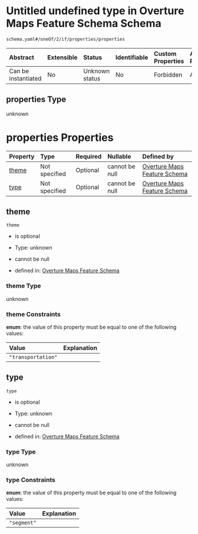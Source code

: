 # Untitled undefined type in Overture Maps Feature Schema Schema

```txt
schema.yaml#/oneOf/2/if/properties/properties
```



| Abstract            | Extensible | Status         | Identifiable | Custom Properties | Additional Properties | Access Restrictions | Defined In                                                                                     |
| :------------------ | :--------- | :------------- | :----------- | :---------------- | :-------------------- | :------------------ | :--------------------------------------------------------------------------------------------- |
| Can be instantiated | No         | Unknown status | No           | Forbidden         | Allowed               | none                | [schema.yaml\*](../../../../../../../tmp/jsonschema/schema/schema.yaml "open original schema") |

## properties Type

unknown

# properties Properties

| Property        | Type          | Required | Nullable       | Defined by                                                                                                                                                   |
| :-------------- | :------------ | :------- | :------------- | :----------------------------------------------------------------------------------------------------------------------------------------------------------- |
| [theme](#theme) | Not specified | Optional | cannot be null | [Overture Maps Feature Schema](schema-oneof-2-if-properties-properties-properties-theme.md "schema.yaml#/oneOf/2/if/properties/properties/properties/theme") |
| [type](#type)   | Not specified | Optional | cannot be null | [Overture Maps Feature Schema](schema-oneof-2-if-properties-properties-properties-type.md "schema.yaml#/oneOf/2/if/properties/properties/properties/type")   |

## theme



`theme`

*   is optional

*   Type: unknown

*   cannot be null

*   defined in: [Overture Maps Feature Schema](schema-oneof-2-if-properties-properties-properties-theme.md "schema.yaml#/oneOf/2/if/properties/properties/properties/theme")

### theme Type

unknown

### theme Constraints

**enum**: the value of this property must be equal to one of the following values:

| Value              | Explanation |
| :----------------- | :---------- |
| `"transportation"` |             |

## type



`type`

*   is optional

*   Type: unknown

*   cannot be null

*   defined in: [Overture Maps Feature Schema](schema-oneof-2-if-properties-properties-properties-type.md "schema.yaml#/oneOf/2/if/properties/properties/properties/type")

### type Type

unknown

### type Constraints

**enum**: the value of this property must be equal to one of the following values:

| Value       | Explanation |
| :---------- | :---------- |
| `"segment"` |             |

